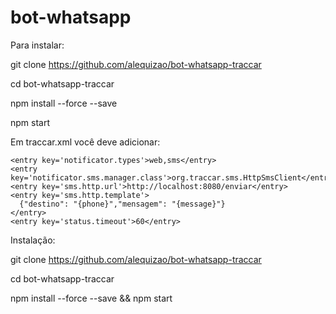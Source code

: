 # bot-whatsapp

Para instalar:

git clone https://github.com/alequizao/bot-whatsapp-traccar

cd bot-whatsapp-traccar

npm install --force --save

npm start

Em traccar.xml você deve adicionar:

    <entry key='notificator.types'>web,sms</entry>
    <entry key='notificator.sms.manager.class'>org.traccar.sms.HttpSmsClient</entry>
    <entry key='sms.http.url'>http://localhost:8080/enviar</entry>
    <entry key='sms.http.template'>
      {"destino": "{phone}","mensagem": "{message}"}
    </entry>
    <entry key='status.timeout'>60</entry>
    


Instalação:

git clone https://github.com/alequizao/bot-whatsapp-traccar

cd bot-whatsapp-traccar

npm install --force --save && npm start
